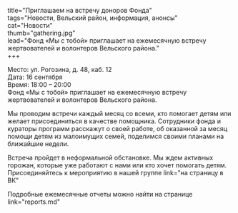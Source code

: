 title="Приглашаем на встречу доноров Фонда"  
tags="Новости, Вельский район, информация, анонсы"  
cat="Новости"  
thumb="gathering.jpg"  
lead="Фонд «Мы с тобой» приглашает на ежемесячную встречу жертвователей и волонтеров Вельского района."  
+++

Место: ул. Рогозина, д. 48, каб. 12  
Дата: 16 сентября  
Время: 18:00 – 20:00  
Фонд «Мы с тобой» приглашает на ежемесячную встречу жертвователей и волонтеров Вельского района.      

Мы проводим встречи каждый месяц со всеми, кто помогает детям или желает присоединиться в качестве помощника. Сотрудники фонда и кураторы программ расскажут о своей работе,  об оказанной за месяц помощи детям из малоимущих семей, поделимся своими планами на ближайшие недели.

Встреча пройдет в неформальной обстановке. Мы ждем активных горожан, которые уже работают с нами или кто хочет помогать детям.  
Присоединяйтесь к мероприятию в нашей группе link="на страницу в ВК"    

Подробные ежемесячные отчеты можно найти на странице link="reports.md"
